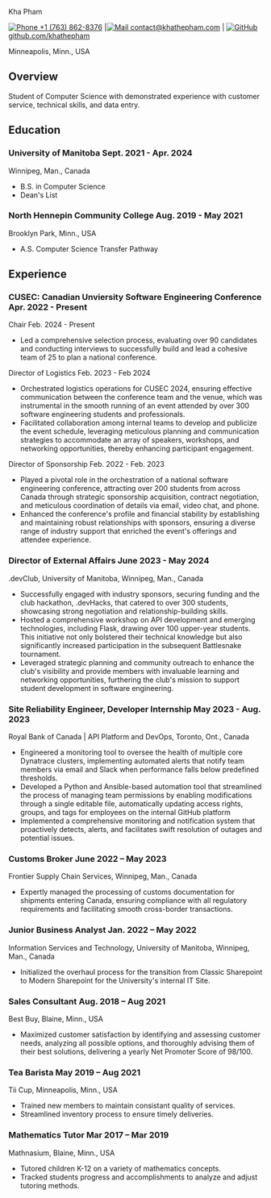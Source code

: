 <link rel="stylesheet" type="text/css" href="resume.css">
<link rel="stylesheet" href="https://fonts.googleapis.com/css?family=Roboto Slab">

<span class="name">Kha Pham</span>

<span class="info">

[![Phone](https://img.icons8.com/ios-filled/50/apple-phone.png) +1 (763) 862-8376](tel:+17638628376) |[![Mail](https://simpleicons.org/icons/minutemailer.svg) contact@khathepham.com](mailto:contact@khathepham.com) |
[![GitHub](https://simpleicons.org/icons/github.svg) github.com/khathepham](https://github.com/khathepham)

Minneapolis, Minn., USA


</span>

## Overview
Student of Computer Science with demonstrated experience with customer service, technical skills, and data entry.

<!-- ## Skills
Programming and Markup Languages : Python, Java, C#, SQL, C, C++, Javascript, HTML, CSS.

Technologies: Ansible Tower, AWS (API Gateway, Lambda, EC2), CI/CD, Dynatrace, Flask, Git,

GCP (Compute Engine, App Engine), Jenkins, Linux, Mac, REST API.

Additional Skills: Agile, Data Structures and Algorithms, Database Design and Implimentation, Data Mining, Human-Computer Interaction. -->

## Education

### University of Manitoba <time> Sept. 2021 - Apr. 2024 </time>
<location> Winnipeg, Man., Canada </location>

- B.S. in Computer Science
- Dean's List

### North Hennepin Community College <time> Aug. 2019 - May 2021 </time>
  <location> Brooklyn Park, Minn., USA </location>
- A.S. Computer Science Transfer Pathway

<!-- ### Anoka-Ramsey Community College <time>Aug. 2017 - May 2019</time>
<location> Coon Rapids, Minn., USA </location>
- A.S. Computer Science Transfer Pathway
- High School Diploma

### Coon Rapids High School <time>Sept. 2014 - June 2019</time>
<location> Coon Rapids, Minn., USA </location>

- AP Scholar with Honors
- Questbridge Finalist -->

## Experience



<!-- ## Projects

### .devHacks Registration Platform <time>Jan. 2024 - Feb. 2024</time>
<location>.devClub, Man., Canada</location>

- Skills: Python, Flask, Google Cloud Platform, Git, GitHub, REST API, HTML, CSS, JS, Node.
- Spearheaded the development of a comprehensive registration platform for .devHacks, enabling streamlined registration for over 150 attendees and facilitating efficient QR code-based check-in for executives.
- Utilized Google App Engine and Python Flask for the webserver architecture, integrating Tally.so's webhooks for seamless registration processing and Notion's API for effective attendee management.
- Continuously updated the server during the 24-hour hackathon to adapt to necessary changes, such as reusing the tickets as lunch vouchers, to keep the event running as smooth as possible.

### Borealis - Student Management System <time>Jan. 2024 - May 2024</time>
<location>Software Engineering Course Project, University of Manitoba, Man., Canada</location>
- Skills: Android development, Java, Gradle, Maven, JUnit, Mockito, HSQLDB, Agile
- Developed an Android application that aims to replace the current course and student management system used by the University of Manitoba. It's goal was to make the course registration process for students more simple, and more streamlined.
- Utilized Test-Driven Development using JUnit Testing and Mockito, though Android Studio. -->

<!-- ### CUSEC Verifier <time> Jan 2024 </time>
<location>CUSEC: Canaidan University Software Engineering Conference</location>

[github.com/khathepham/CUSEC-Verifier](https://github.com/khathepham/CUSEC-Verifier)

- Constructed a Python Flask webserver on Google App Engine to authenticate CUSEC 2024 ticket holders, facilitating secure Discord access for over 250 attendees with minimal entry barriers.
- Demonstrated adeptness in integrating diverse APIs — Tally.so for real-time verification, Ticket Tailor for attendee management, and Discord for automated access control—enhancing the user experience. -->
<!-- - Ensured scalability and reliable performance, contributing significantly to a vibrant online community and improved participant engagement for the conference. -->

<!-- ### SpooderSnake-42 <time> July 2023 </time>
<location> RBC Battlesnake Tournament </location>

[github.com/Derzz/battlesnek](https://github.com/Derzz/battlesnek)

- Designed and implemented a REST API with a team of RBC Co-Ops to maneuver a virtual snake in the competitive environment of the Battlesnakes platform, culminating in a prestigious top 40 global ranking amidst intense competition.
- Leveraged Python for the core algorithm development, AWS API Gateway for seamless integration and communication, and AWS Lambda for scalable, serverless execution, ensuring high availability and responsiveness under tournament conditions. -->
<!-- - Collaborated closely with fellow RBC co-op students to refine strategies, optimize the snake's AI for tactical advancement, and troubleshoot under pressure, demonstrating exceptional teamwork and problem-solving skills. -->

<!-- ### Circuit Breaker <time> Jan. 2023</time>
<location>UManitoba Comp. Sci. Students' Assosiation Game Jam</location>

[github.com/khathepham/CSGameJam-2023](https://github.com/khathepham/CSGameJam-2023) | [marshmallows7920.itch.io/circuit-breaker](https://marshmallows7920.itch.io/circuit-breaker)

- Facilitated teamwork to brainstorm and develop a game in 72 hours to tie in to the theme of "Glitch". 
- Aimed for players to play the role of the cat that gets into the owner’s computer and breaks circuits via mini-games with the intended result of having the owner can spend more time with the cat.
- Created and mixed a portion of the game music to build anticipation during gameplay. -->

<!-- ### Avalibility Finder <time> Jan. 2022 - May 2022 </time>
<location>Human-Computer Interaction Course Project</location>

- Designed, prototyped, and documented an interface leveraging HCI principles  to streamline the process of finding availability and scheduling meetings for users seeking convenience and efficiency. -->
<!-- - Employed a mix of qualitative and quantitative research methods, including surveys and usability testing, to gather user insights and validate design decisions, ensuring the final project effectively met user needs and expectations.
- Fostered a collaborative environment within the project team, leading to the successful integration of diverse ideas into the prototype's development and the refinement of documentation through iterative feedback and peer reviews. -->

<!-- ###  Costco Parking Simulator <time>Jan. 2022</time>
<location>UManitoba Comp. Sci. Students' Assosiation Game Jam</location>

[github.com/Marshmallows7920/CSSAGameJam2022](https://github.com/Marshmallows7920/CSSAGameJam2022)  -->

<!-- | [marshmallows7920.itch.io/costco-parking-simulator](https://marshmallows7920.itch.io/costco-parking-simulator) -->
<!-- - Spearheaded a collaborative effort to conceptualize and develop an innovative game within a 72-hour timeframe, aligning with the game jam's theme of "Space." Utilized Unity Game Engine for development and Figma for ideation and design brainstorming. -->
<!-- - Engineered a unique gameplay experience where players navigate the challenge of finding a parking spot in a bustling Costco parking lot, creatively interpreting the "Space" theme by focusing on the scarcity of parking space. -->


<!-- ## Other Experience -->

### CUSEC: Canadian Unviersity Software Engineering Conference <time> Apr. 2022 - Present</time>

<location> Chair <timex> Feb. 2024 - Present </timex></location>

- Led a comprehensive selection process, evaluating over 90 candidates and conducting interviews to successfully build and lead a cohesive team of 25 to plan a national conference.

<location> Director of Logistics <timex>Feb. 2023 - Feb 2024</timex></location>

- Orchestrated logistics operations for CUSEC 2024, ensuring effective communication between the conference team and the venue, which was instrumental in the smooth running of an event attended by over 300 software engineering students and professionals.
- Facilitated collaboration among internal teams to develop and publicize the event schedule, leveraging meticulous planning and communication strategies to accommodate an array of speakers, workshops, and networking opportunities, thereby enhancing participant engagement.

<location> Director of Sponsorship <time> Feb. 2022 - Feb. 2023</time>

- Played a pivotal role in the orchestration of a national software engineering conference, attracting over 200 students from across Canada through strategic sponsorship acquisition, contract negotiation, and meticulous coordination of details via email, video chat, and phone.
- Enhanced the conference's profile and financial stability by establishing and maintaining robust relationships with sponsors, ensuring a diverse range of industry support that enriched the event's offerings and attendee experience.

### Director of External Affairs <time> June 2023 - May 2024 </time>
<location> .devClub, University of Manitoba, Winnipeg, Man., Canada

- Successfully engaged with industry sponsors, securing funding and the club hackathon, .devHacks, that catered to over 300 students, showcasing strong negotiation and relationship-building skills.
- Hosted a comprehensive workshop on API development and emerging technologies, including Flask, drawing over 100 upper-year students. This initiative not only bolstered their technical knowledge but also significantly increased participation in the subsequent Battlesnake tournament.
- Leveraged strategic planning and community outreach to enhance the club's visibility and provide members with invaluable learning and networking opportunities, furthering the club's mission to support student development in software engineering.

### Site Reliability Engineer, Developer Internship <time> May 2023 - Aug. 2023</time>

<location>Royal Bank of Canada | API Platform and DevOps, Toronto, Ont., Canada</location>

<!-- - Skills used: Python, Flask, Ansible, Jenkins, Dynatrace, Agile, SCRUM, Git, GitHub, REST API, HTML/CSS/JS, TypeScript, Redis Server, Databases. -->
- Engineered a monitoring tool to oversee the health of multiple core Dynatrace clusters, implementing automated alerts that notify team members via email and Slack when performance falls below predefined thresholds.
- Developed a Python and Ansible-based automation tool that streamlined the process of managing team permissions by enabling modifications through a single editable file, automatically updating access rights, groups, and tags for employees on the internal GitHub platform
- Implemented a comprehensive monitoring and notification system that proactively detects, alerts, and facilitates swift resolution of outages and potential issues.

### Customs Broker <time> June 2022 – May 2023 </time>

<location> Frontier Supply Chain Services, Winnipeg, Man., Canada </location>

- Expertly managed the processing of customs documentation for shipments entering Canada, ensuring compliance with all regulatory requirements and facilitating smooth cross-border transactions.

### Junior Business Analyst <time> Jan. 2022 – May 2022 </time>

<location>Information Services and Technology, University of Manitoba, Winnipeg, Man., Canada  </location>

- Initialized the overhaul process for the transition from Classic Sharepoint to Modern Sharepoint for the University's internal IT Site.

### Sales Consultant <time> Aug. 2018 – Aug 2021 </time>

<location> Best Buy, Blaine, Minn., USA </location>

- Maximized customer satisfaction by identifying and assessing customer needs, analyzing all possible options, and thoroughly advising them of their best solutions, delivering a yearly Net Promoter Score of 98/100.

### Tea Barista <time> May 2019 – Aug 2021 </time>

<location> Tii Cup, Minneapolis, Minn., USA </location>

- Trained new members to maintain consistant quality of services.
- Streamlined inventory process to ensure timely deliveries.

### Mathematics Tutor <time> Mar 2017 – Mar 2019 </time>

<location> Mathnasium, Blaine, Minn., USA </location>

- Tutored children K-12 on a variety of mathematics concepts.
- Tracked students progress and accomplishments to analyze and adjust tutoring methods.